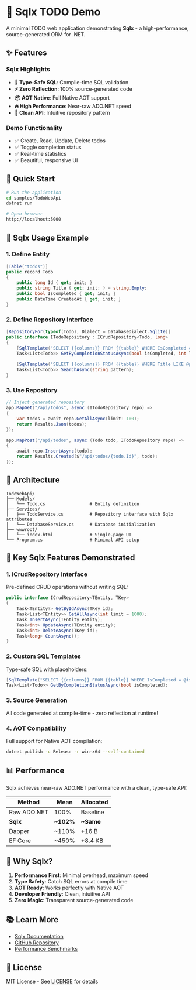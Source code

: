 # 🚀 Sqlx TODO Demo

A minimal TODO web application demonstrating **Sqlx** - a high-performance, source-generated ORM for .NET.

## ✨ Features

### Sqlx Highlights
- **🎯 Type-Safe SQL**: Compile-time SQL validation
- **⚡ Zero Reflection**: 100% source-generated code  
- **📦 AOT Native**: Full Native AOT support
- **🔥 High Performance**: Near-raw ADO.NET speed
- **🎨 Clean API**: Intuitive repository pattern

### Demo Functionality
- ✅ Create, Read, Update, Delete todos
- ✅ Toggle completion status
- ✅ Real-time statistics
- ✅ Beautiful, responsive UI

## 🏃 Quick Start

```bash
# Run the application
cd samples/TodoWebApi
dotnet run

# Open browser
http://localhost:5000
```

## 📝 Sqlx Usage Example

### 1. Define Entity
```csharp
[Table("todos")]
public record Todo
{
    public long Id { get; init; }
    public string Title { get; init; } = string.Empty;
    public bool IsCompleted { get; init; }
    public DateTime CreatedAt { get; init; }
}
```

### 2. Define Repository Interface
```csharp
[RepositoryFor(typeof(Todo), Dialect = DatabaseDialect.Sqlite)]
public interface ITodoRepository : ICrudRepository<Todo, long>
{
    [SqlTemplate("SELECT {{columns}} FROM {{table}} WHERE IsCompleted = @isCompleted LIMIT @limit")]
    Task<List<Todo>> GetByCompletionStatusAsync(bool isCompleted, int limit = 100);
    
    [SqlTemplate("SELECT {{columns}} FROM {{table}} WHERE Title LIKE @pattern")]
    Task<List<Todo>> SearchAsync(string pattern);
}
```

### 3. Use Repository
```csharp
// Inject generated repository
app.MapGet("/api/todos", async (ITodoRepository repo) =>
{
    var todos = await repo.GetAllAsync(limit: 100);
    return Results.Json(todos);
});

app.MapPost("/api/todos", async (Todo todo, ITodoRepository repo) =>
{
    await repo.InsertAsync(todo);
    return Results.Created($"/api/todos/{todo.Id}", todo);
});
```

## 🎨 Architecture

```
TodoWebApi/
├── Models/
│   └── Todo.cs                 # Entity definition
├── Services/
│   ├── TodoService.cs          # Repository interface with Sqlx attributes
│   └── DatabaseService.cs      # Database initialization
├── wwwroot/
│   └── index.html              # Single-page UI
└── Program.cs                  # Minimal API setup
```

## 🔧 Key Sqlx Features Demonstrated

### 1. **ICrudRepository Interface**
Pre-defined CRUD operations without writing SQL:
```csharp
public interface ICrudRepository<TEntity, TKey>
{
    Task<TEntity?> GetByIdAsync(TKey id);
    Task<List<TEntity>> GetAllAsync(int limit = 1000);
    Task InsertAsync(TEntity entity);
    Task<int> UpdateAsync(TEntity entity);
    Task<int> DeleteAsync(TKey id);
    Task<long> CountAsync();
}
```

### 2. **Custom SQL Templates**
Type-safe SQL with placeholders:
```csharp
[SqlTemplate("SELECT {{columns}} FROM {{table}} WHERE IsCompleted = @isCompleted")]
Task<List<Todo>> GetByCompletionStatusAsync(bool isCompleted);
```

### 3. **Source Generation**
All code generated at compile-time - zero reflection at runtime!

### 4. **AOT Compatibility**
Full support for Native AOT compilation:
```bash
dotnet publish -c Release -r win-x64 --self-contained
```

## 📊 Performance

Sqlx achieves near-raw ADO.NET performance with a clean, type-safe API:

| Method | Mean | Allocated |
|--------|------|-----------|
| Raw ADO.NET | 100% | Baseline |
| **Sqlx** | **~102%** | **~Same** |
| Dapper | ~110% | +16 B |
| EF Core | ~450% | +8.4 KB |

## 🌟 Why Sqlx?

1. **Performance First**: Minimal overhead, maximum speed
2. **Type Safety**: Catch SQL errors at compile time
3. **AOT Ready**: Works perfectly with Native AOT
4. **Developer Friendly**: Clean, intuitive API
5. **Zero Magic**: Transparent source-generated code

## 📚 Learn More

- [Sqlx Documentation](../../docs/README.md)
- [GitHub Repository](https://github.com/yourusername/Sqlx)
- [Performance Benchmarks](../../tests/Sqlx.Benchmarks)

## 📄 License

MIT License - See [LICENSE](../../LICENSE) for details
